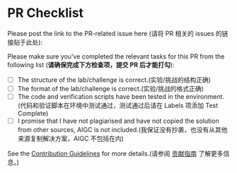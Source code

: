# PR Checklist

Please post the link to the PR-related issue here (请将 PR 相关的 issues 的链接贴于此处):

Please make sure you've completed the relevant tasks for this PR from the following list (**请确保完成下方检查项，提交 PR 后才能打勾**):

- [ ] The structure of the lab/challenge is correct.(实验/挑战的结构正确)
- [ ] The format of the lab/challenge is correct.(实验/挑战的格式正确)
- [ ] The code and verification scripts have been tested in the environment.(代码和验证脚本在环境中测试通过，测试通过后请在 Labels 项添加 Test Complete)
- [ ] I promise that I have not plagiarised and have not copied the solution from other sources, AIGC is not included.(我保证没有抄袭，也没有从其他来源复制解决方案，AIGC 不包括在内)

See the [Contribution Guidelines](https://labex-docs.vercel.app/) for more details.(请参阅 [贡献指南](https://labex-docs.vercel.app/) 了解更多信息。)
